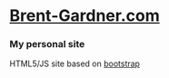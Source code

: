 # [Brent-Gardner.com](http://brent-gardner.com)

### My personal site

HTML5/JS site based on [bootstrap](http://getbootstrap.com/)

